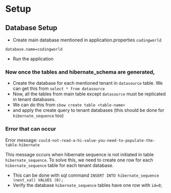 # Setup
## Database Setup
- Create main database mentioned in application.properties `codingworld`
```text
database.name=codingworld
```
- Run the application

### Now once the tables and hibernate_schema are generated, 
- Create the database for each mentioned tenant in `datasource` table. We can get this from 
`select * from datasource`
- Now, all the tables from main table except `datasource` must be replicated in tenant databases.
- We can do this from `show create table <table-name>`
- and apply the create query to tenant databases (this should be done for `hibernate_sequence` too)

### Error that can occur
Error message: `could-not-read-a-hi-value-you-need-to-populate-the-table-hibernate`

This message occurs when hibernate sequence is not initiated in table `hibernate_sequence`. To solve this,
we need to create one row for each `hibernate_sequence` table for each tenant database.
- This can be done with sql command `INSERT INTO hibernate_sequence (next_val) VALUES (0);`
- Verify the database `hibernate_sequence` tables have one row with `id=0`;